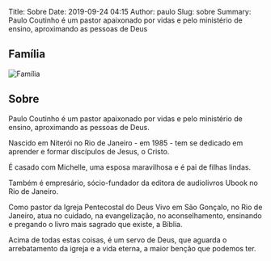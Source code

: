 Title: Sobre
Date: 2019-09-24 04:15
Author: paulo
Slug: sobre
Summary: Paulo Coutinho é um pastor apaixonado por vidas e pelo ministério de ensino, aproximando as pessoas de Deus

## Família

<img src="{static}/images/familia/familia001.jpg" alt="Família" class="center" style="margin-top: 0;">

## Sobre

Paulo Coutinho é um pastor apaixonado por vidas e pelo ministério de ensino, aproximando as pessoas de Deus. 

Nascido em Niterói no Rio de Janeiro - em 1985 - tem se dedicado em aprender e formar discípulos de Jesus, o Cristo.

É casado com Michelle, uma esposa maravilhosa e é pai de filhas lindas.

Também é empresário, sócio-fundador da editora de audiolivros Ubook no Rio de Janeiro.

Como pastor da Igreja Pentecostal do Deus Vivo em São Gonçalo, no Rio de Janeiro, atua no cuidado, na evangelização, no aconselhamento, ensinando e pregando o livro mais sagrado que existe, a Bíblia.

Acima de todas estas coisas, é um servo de Deus, que aguarda o arrebatamento da igreja e a vida eterna, a maior benção que podemos ter.
